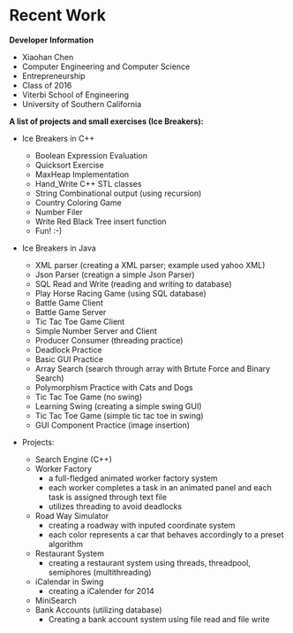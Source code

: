 Recent Work
============

**Developer Information**
+ Xiaohan Chen
+ Computer Engineering and Computer Science
+ Entrepreneurship
+ Class of 2016
+ Viterbi School of Engineering
+ University of Southern California


**A list of projects and small exercises (Ice Breakers):**

+ Ice Breakers in C++
	+ Boolean Expression Evaluation
	+ Quicksort Exercise
	+ MaxHeap Implementation
	+ Hand_Write C++ STL classes
	+ String Combinational output (using recursion)
	+ Country Coloring Game
	+ Number Filer
	+ Write Red Black Tree insert function
	+ Fun! :-)

+ Ice Breakers in Java
	+ XML parser (creating a XML parser; example used yahoo XML)
	+ Json Parser (creatign a simple Json Parser)
	+ SQL Read and Write (reading and writing to database)
	+ Play Horse Racing Game (using SQL database)
	+ Battle Game Client
	+ Battle Game Server
	+ Tic Tac Toe Game Client
	+ Simple Number Server and Client
	+ Producer Consumer (threading practice)
	+ Deadlock Practice
	+ Basic GUI Practice
	+ Array Search (search through array with Brtute Force and Binary Search)
	+ Polymorphism Practice with Cats and Dogs
	+ Tic Tac Toe Game (no swing)
	+ Learning Swing (creating a simple swing GUI)
	+ Tic Tac Toe Game (simple tic tac toe in swing)
	+ GUI Component Practice (image insertion)



+ Projects:
	+ Search Engine (C++)
	+ Worker Factory 
		+ a full-fledged animated worker factory system
		+ each worker completes a task in an animated panel and each task is assigned through text file
		+ utilizes threading to avoid deadlocks 
	+ Road Way Simulator
		+ creating a roadway with inputed coordinate system 
		+ each color represents a car that behaves accordingly to a preset algorithm
	+ Restaurant System
		+ creating a restaurant system using threads, threadpool, semiphores (multithreading)
	+ iCalendar in Swing
		+ creating a iCalender for 2014
	+ MiniSearch
	+ Bank Accounts (utilizing database)
		+ Creating a bank account system using file read and file write



